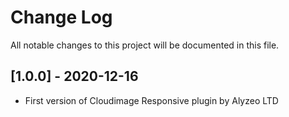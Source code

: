 # Change Log

All notable changes to this project will be documented in this file.

## [1.0.0] - 2020-12-16

  * First version of Cloudimage Responsive plugin by Alyzeo LTD
  
